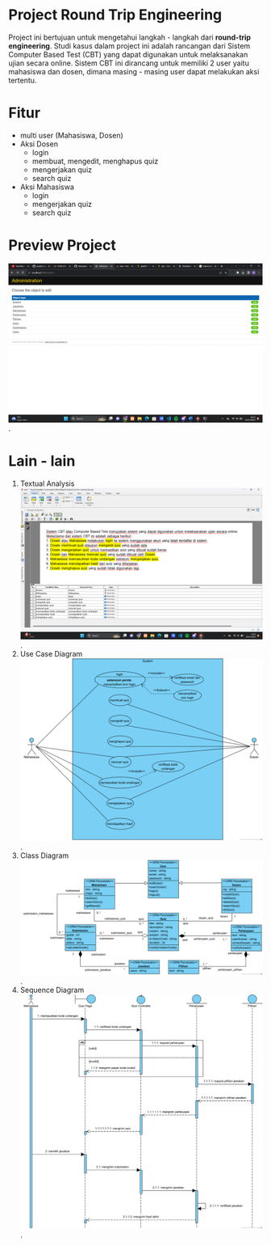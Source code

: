 # Project Round Trip Engineering
Project ini bertujuan untuk mengetahui langkah - langkah dari **round-trip engineering**. Studi kasus dalam project ini adalah rancangan dari Sistem Computer Based Test (CBT) yang dapat digunakan untuk melaksanakan ujian secara online. Sistem CBT ini dirancang untuk memiliki 2 user yaitu mahasiswa dan dosen, dimana masing - masing user dapat melakukan aksi tertentu.

# Fitur
- multi user (Mahasiswa, Dosen)
- Aksi Dosen
  - login
  - membuat, mengedit, menghapus quiz
  - mengerjakan quiz
  - search quiz 
- Aksi Mahasiswa
  - login
  - mengerjakan quiz
  - search quiz

# Preview Project
![gambar preview project](https://github.com/kimnopal/project-round-trip-engineering/blob/main/Preview%20Project.png "Preview Project").

# Lain - lain
1. Textual Analysis
   ![gambar preview project](https://github.com/kimnopal/project-round-trip-engineering/blob/main/Textual%20Analysis.png "Textual Analysis").
2. Use Case Diagram
   ![gambar preview project](https://github.com/kimnopal/project-round-trip-engineering/blob/main/Use%20Case%20Diagram.png "Use Case Diagram").
3. Class Diagram
   ![gambar preview project](https://github.com/kimnopal/project-round-trip-engineering/blob/main/Class%20Diagram.png "Class Diagram").
4. Sequence Diagram
   ![gambar preview project](https://github.com/kimnopal/project-round-trip-engineering/blob/main/Sequence%20Diagram.png "Class Diagram").
